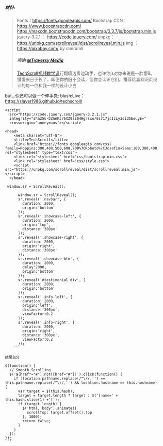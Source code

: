 ##### 材料:

> Fonts：https://fonts.googleapis.com/
> Bootstrap CDN：https://www.bootstrapcdn.com/
> https://maxcdn.bootstrapcdn.com/bootstrap/3.3.7/js/bootstrap.min.js
> jquery-3.2.1.： https://code.jquery.com/
> unpkg：https://unpkg.com/scrollreveal/dist/scrollreveal.min.js
> img ：https://pixabay.com/  by raniramli
> ##### 鸣谢 [ @Traversy Media](https://www.youtube.com/channel/UC29ju8bIPH5as8OGnQzwJyA)
> [TechScroll视频教学课](https://www.youtube.com/watch?v=ePgnR4gHIi4&t=109s)行翻墙边看边动手，也许你js对你来说是一脸懵B。慢慢来日子长了，即便你依旧不会读，但你会认识它们。推荐给喜欢网页设计的每一位和我一样的设计小白


but...你还可以做一个伸手党:
blush:Live：https://slayer1986.github.io/techscroll/


```
<script
  src="https://code.jquery.com/jquery-3.2.1.js"
  integrity="sha256-DZAnKJ/6XZ9si04Hgrsxu/8s717jcIzLy3oi35EouyE="
  crossorigin="anonymous"></script>
```


```
<head>
    <meta charset="utf-8">
    <title>TechScroll</title>
    <link href="https://fonts.googleapis.com/css?family=Poppins:300,400,500,600,700%7CRoboto%7CJosefin+Sans:100,300,400,500" rel="stylesheet" type="text/css">
    <link rel="stylesheet" href="css/bootstrap.min.css">
    <link rel="stylesheet" href="css/style.css">
    <script src="https://unpkg.com/scrollreveal/dist/scrollreveal.min.js"></script>
  </head>
```

  ` window.sr = ScrollReveal();`
  
```
      window.sr = ScrollReveal();
      sr.reveal('.navbar', {
        duration: 2000,
        origin:'bottom'
      });
      sr.reveal('.showcase-left', {
        duration: 2000,
        origin:'top',
        distance:'300px'
      });
      sr.reveal('.showcase-right', {
        duration: 2000,
        origin:'right',
        distance:'300px'
      });
      sr.reveal('.showcase-btn', {
        duration: 2000,
        delay:2000,
        origin:'bottom'
      });
      sr.reveal('#testimonial div', {
        duration: 2000,
        origin:'bottom'
      });
      sr.reveal('.info-left', {
        duration: 2000,
        origin:'left',
        distance:'300px',
        viewFactor:0.2
      });
      sr.reveal('.info-right', {
        duration: 2000,
        origin:'right',
        distance:'300px',
        viewFactor:0.2
      });
    ```

结尾部分

```
    $(function() {
      // Smooth Scrolling
      $('a[href*="#"]:not([href="#"])').click(function() {
        if (location.pathname.replace(/^\//,'') == this.pathname.replace(/^\//,'') && location.hostname == this.hostname) {
          var target = $(this.hash);
          target = target.length ? target : $('[name=' + this.hash.slice(1) +']');
          if (target.length) {
            $('html, body').animate({
              scrollTop: target.offset().top
            }, 1000);
            return false;
          }
        }
      });
    });
    ```

